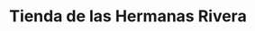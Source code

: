 ---
title: "Tienda de las Hermanas Rivera"
url: /paute/tienda-de-las-hermanas-rivera/
shop: Lebensmittel
---